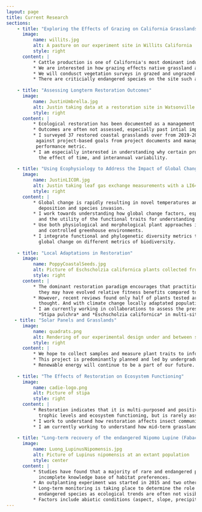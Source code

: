 ```yaml
---
layout: page
title: Current Research
sections:
    - title: "Exploring the Effects of Grazing on California Grasslands"
      image:
          name: willits.jpg
          alt: A pasture on our experiment site in Willits California 
          style: right
      content: |
          * Cattle production is one of California's most dominant industries.  
          * We are interested in how grazing effects native grassland and wetland plant species in the small Northern California town of Willits California.
          * We will condusct vegetation surveys in grazed and ungrazed plots on the site managed by the Mendocino County Resource Conservation District. We will also monitor hydrology and review data found in 10              year of environmental impact reports in response to a highway bypass that was build on the site. 
          * There are criticially endangered species on the site such as North Coast Semaphore Grass or _Pleuropogon hooverianus_ and Baker's Meadowfoam or _Limnanthes bakerii.__
          
    - title: "Assessing Longterm Restoration Outcomes"
      image:
          name: JustinUmbrella.jpg
          alt: Justin taking data at a restoration site in Watsonville California while holding an umbrella
          style: right
      content: |
          * Ecological restoration has been documented as a management action since the 1980s.  
          * Outcomes are often not assessed, especially past intial implementation.  
          * I surveyed 37 restored coastal grasslands over from 2019-2021 to compare the vegetation data 
           against project-based goals from project documents and management interviews, and against a standard 
           performance metric.  
          * I am especially interested in understanding why certain projects are more successful than other, 
            the effect of time, and interannual variability.       
            
    - title: "Using Ecophysiology to Address the Impact of Global Change on Restoration"
      image:
          name: JustinLICOR.jpg
          alt: Justin taking leaf gas exchange measurements with a LI6400
          style: right
      content: |
          * Global change is rapidly resulting in novel temperatures and precipitation patterns and increased nitrogen
            deposition and species invasion.  
          * I work towards understanding how global change factors, especially drought, influence restoration outcomes
            and the utility of the functional traits for understanding community change and plant selection.  
          * Use both physiological and morphological plant approaches in manipulative and observational field studies 
            and controlled greenhouse environments.  
          * I integrate functional and phylogenetic diversity metrics to better understand the impacts of restoration and
            global change on different metrics of biodiversity.      
            
    - title: "Local Adaptations in Restoration"
      image:
          name: PoppyCoastalSeeds.jpg
          alt: Picture of Eschscholzia californica plants collected from different seed localities
          style: right
      content: |
          * The dominant restoration paradigm encourages that practitioners only use "locally" sourced plants because
            they may have evolved relative fitness benefits compared to non-local populations.
          * However, recent reviews found only half of plants tested are actually locally adapted, less than previously 
            thought. And with climate change locally adaptated populations may no longer be best suited for local restoration.
          * I am currently working in collaborations to assess the presence of local adaptation in commonly used restoration species:
            *Stipa pulchra* and *Eschscholzia californica* in multi-sited common gardens, and in response to greenhouse fog manipulations                 
   - title: "Solar Panels and Grasslands"
      image:
          name: quadrats.png
          alt: Rendering of our experimental design under and between solar panels 
          style: right
      content: |
          * We hope to collect samples and measure plant traits to inform why certain plants tend to survive, or not, around solar panels.
          * This project is predominantly planned and led by undergraduate students from diverse backgrounds who are hired under a work study internship program. This project provides ecological research training             to inform plant viability for future grazing, agriculture, or pollinator gardens under or near solar panels. 
          * Renewable energy will continue to be a part of our future. It’s in our interest to understand the impacts that solar panel microgrids can have on landscapes, and especially rangelands because they are             crucial California ecosystems.
     
    - title: "The Effects of Restoration on Ecosystem Functioning"
      image:
          name: cadie-logo.png
          alt: Picture of stipa
          style: right
      content: |
          * Restoration indicates that it is multi-purposed and positively affects the biodiversity at multiple
            trophic levels and ecosystem functioning, but is rarely assessed
          * I work to understand how restoration affects insect communities and am currently focusing on coccinellids
          * I am currently working to understand how mid-term grassland restoration affects soil carbon 
          
    - title: "Long-term recovery of the endangered Nipomo Lupine (Fabaceae: *Lupinus nipomensis*)"
      image:
          name: Luong_LupinusNipomensis.jpg
          alt: Picture of Lupinus nipomensis at an extant population
          style: center
      content: |
          * Studies have found that a majority of rare and endangered plant establishment efforts have failed due to an
            incomplete knowledge base of habitat preferences.
          * An outplanting experiment was started in 2015 and two others in 2019.
          * Long-term monitoring is taking place to determine the role of microhabitats in sustainable establishment of
            endangered species as ecological trends are often not visible for several years
          * Factors include abiotic conditions (aspect, slope, precipitation, temperature) and biotic interactions (competition, pollinator limitation, plant herbivores)
---
```

